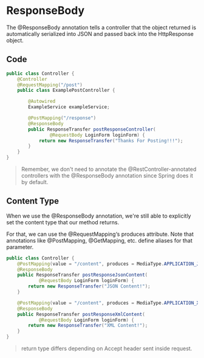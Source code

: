 # ResponseBody

The @ResponseBody annotation tells a controller that the object returned is automatically serialized into JSON and
passed back into the HttpResponse object.

## Code

```java
public class Controller {
    @Controller
    @RequestMapping("/post")
    public class ExamplePostController {

        @Autowired
        ExampleService exampleService;

        @PostMapping("/response")
        @ResponseBody
        public ResponseTransfer postResponseController(
                @RequestBody LoginForm loginForm) {
            return new ResponseTransfer("Thanks For Posting!!!");
        }
    }
}
```

> Remember, we don't need to annotate the @RestController-annotated controllers with the @ResponseBody annotation since
> Spring does it by default.

## Content Type

When we use the @ResponseBody annotation, we're still able to explicitly set the content type that our method returns.

For that, we can use the @RequestMapping‘s produces attribute. Note that annotations like @PostMapping, @GetMapping,
etc. define aliases for that parameter.

```java
public class Controller {
    @PostMapping(value = "/content", produces = MediaType.APPLICATION_JSON_VALUE)
    @ResponseBody
    public ResponseTransfer postResponseJsonContent(
            @RequestBody LoginForm loginForm) {
        return new ResponseTransfer("JSON Content!");
    }

    @PostMapping(value = "/content", produces = MediaType.APPLICATION_XML_VALUE)
    @ResponseBody
    public ResponseTransfer postResponseXmlContent(
            @RequestBody LoginForm loginForm) {
        return new ResponseTransfer("XML Content!");
    }
}
```

> return type differs depending on Accept header sent inside request.
